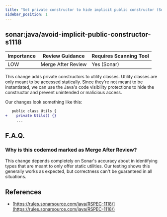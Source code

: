 ```yaml
---
title: "Set private constructor to hide implicit public constructor (Sonar)"
sidebar_position: 1
---
```


## sonar:java/avoid-implicit-public-constructor-s1118 

| Importance  | Review Guidance      | Requires Scanning Tool |
|-------------|----------------------|------------------------|
| LOW | Merge After Review | Yes (Sonar)     |

This change adds private constructors to utility classes. Utility classes are only meant to be accessed statically. Since they're not meant to be instantiated, we can use the Java's code visibility protections to hide the constructor and prevent unintended or malicious access.

Our changes look something like this:

```diff
   public class Utils {
+    private Utils() {}
     ...
```

## F.A.Q.

### Why is this codemod marked as Merge After Review?

This change depends completely on Sonar's accuracy about in identifying types that are meant to only offer static utilities. Our testing shows this generally works as expected, but correctness can't be guaranteed in all situations.


## References
 * [https://rules.sonarsource.com/java/RSPEC-1118/](https://rules.sonarsource.com/java/RSPEC-1118/)
